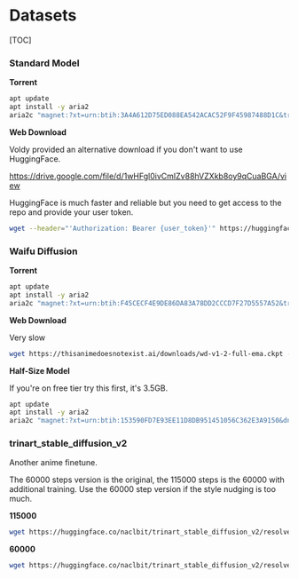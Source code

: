 # Datasets

[TOC]

### Standard Model

**Torrent**

```bash
apt update
apt install -y aria2
aria2c "magnet:?xt=urn:btih:3A4A612D75ED088EA542ACAC52F9F45987488D1C&tr=udp://tracker.opentrackr.org:1337"
```



**Web Download**

Voldy provided an alternative download if you don't want to use HuggingFace.

https://drive.google.com/file/d/1wHFgl0ivCmIZv88hVZXkb8oy9qCuaBGA/view


HuggingFace is much faster and reliable but you need to get access to the repo and provide your user token.

```bash
wget --header="'Authorization: Bearer {user_token}'" https://huggingface.co/CompVis/stable-diffusion-v-1-4-original/resolve/main/sd-v1-4.ckpt -O sd-v1-4.ckpt
```



### Waifu Diffusion



**Torrent**

```bash
apt update
apt install -y aria2
aria2c "magnet:?xt=urn:btih:F45CECF4E9DE86DA83A78DD2CCCD7F27D5557A52&tr=udp://nyquist.localghost.org:6969"
```



**Web Download**

Very slow

```bash
wget https://thisanimedoesnotexist.ai/downloads/wd-v1-2-full-ema.ckpt -O wd-v1-2-full-ema.ckpt
```



**Half-Size Model**

If you're on free tier try this first, it's 3.5GB.

```bash
apt update
apt install -y aria2
aria2c "magnet:?xt=urn:btih:153590FD7E93EE11D8DB951451056C362E3A9150&dn=wd-v1-2-full-ema-pruned.ckpt&tr=udp://glotorrents.pw:6969/announce&tr=udp://tracker.opentrackr.org:1337/announce&tr=udp://torrent.gresille.org:80/announce&tr=udp://tracker.openbittorrent.com:80&tr=udp://tracker.coppersurfer.tk:6969&tr=udp://tracker.leechers-paradise.org:6969&tr=udp://p4p.arenabg.ch:1337&tr=udp://tracker.internetwarriors.net:1337&tr=wss://tracker.openwebtorrent.com"
```



### trinart_stable_diffusion_v2

Another anime finetune.

The 60000 steps version is the original, the 115000 steps is the  60000 with additional training. Use the 60000 step version if the style nudging is too much.



**115000**

```bash
wget https://huggingface.co/naclbit/trinart_stable_diffusion_v2/resolve/main/trinart2_step115000.ckpt -O trinart2_step115000.ckpt
```



**60000**

```bash
wget https://huggingface.co/naclbit/trinart_stable_diffusion_v2/resolve/main/trinart2_step60000.ckpt -O trinart2_step60000.ckpt
```
